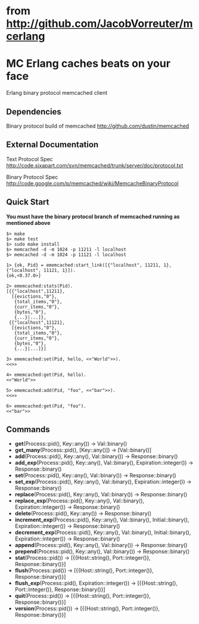 # from <http://github.com/JacobVorreuter/mcerlang>

# MC Erlang caches beats on your face

Erlang binary protocol memcached client

## Dependencies

Binary protocol build of memcached <http://github.com/dustin/memcached>

## External Documentation

Text Protocol Spec <http://code.sixapart.com/svn/memcached/trunk/server/doc/protocol.txt>

Binary Protocol Spec <http://code.google.com/p/memcached/wiki/MemcacheBinaryProtocol>

## Quick Start

**You must have the binary protocol branch of memcached running as mentioned above**

	$> make
	$> make test
	$> sudo make install
	$> memcached -d -m 1024 -p 11211 -l localhost
	$> memcached -d -m 1024 -p 11121 -l localhost

	1> {ok, Pid} = ememcached:start_link([{"localhost", 11211, 1}, {"localhost", 11121, 1}]).
	{ok,<0.37.0>}

	2> ememcached:stats(Pid).
	[{{"localhost",11211},
	  [{evictions,"0"},
	   {total_items,"0"},
	   {curr_items,"0"},
	   {bytes,"0"},
	   {...}|...]},
	 {{"localhost",11121},
	  [{evictions,"0"},
	   {total_items,"0"},
	   {curr_items,"0"},
	   {bytes,"0"},
	   {...}|...]}]

	3> ememcached:set(Pid, hello, <<"World">>).
	<<>>

	4> ememcached:get(Pid, hello).
	<<"World">>

	5> ememcached:add(Pid, "foo", <<"bar">>).
	<<>>

	6> ememcached:get(Pid, "foo").
	<<"bar">>

## Commands

* **get**(Process::pid(), Key::any()) -> Val::binary()
* **get_many**(Process::pid(), [Key::any()]) -> [Val::binary()]
* **add**(Process::pid(), Key::any(), Val::binary()) -> Response::binary()
* **add_exp**(Process::pid(), Key::any(), Val::binary(), Expiration::integer()) -> Response::binary()
* **set**(Process::pid(), Key::any(), Val::binary()) -> Response::binary()
* **set_exp**(Process::pid(), Key::any(), Val::binary(), Expiration::integer()) -> Response::binary()
* **replace**(Process::pid(), Key::any(), Val::binary()) -> Response::binary()
* **replace_exp**(Process::pid(), Key::any(), Val::binary(), Expiration::integer()) -> Response::binary()
* **delete**(Process::pid(), Key::any()) -> Response::binary()
* **increment_exp**(Process::pid(), Key::any(), Val::binary(), Initial::binary(), Expiration::integer()) -> Response::binary()
* **decrement_exp**(Process::pid(), Key::any(), Val::binary(), Initial::binary(), Expiration::integer()) -> Response::binary()
* **append**(Process::pid(), Key::any(), Val::binary()) -> Response::binary()
* **prepend**(Process::pid(), Key::any(), Val::binary()) -> Response::binary()
* **stat**(Process::pid()) -> [{{Host::string(), Port::integer()}, Response::binary()}]
* **flush**(Process::pid()) -> [{{Host::string(), Port::integer()}, Response::binary()}]
* **flush_exp**(Process::pid(), Expiration::integer()) -> [{{Host::string(), Port::integer()}, Response::binary()}]
* **quit**(Process::pid()) -> [{{Host::string(), Port::integer()}, Response::binary()}]
* **version**(Process::pid()) -> [{{Host::string(), Port::integer()}, Response::binary()}]
